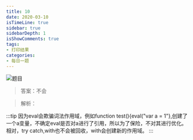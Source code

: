 ```yaml
---
title: 10
date: 2020-03-10
isTimeLine: true
sidebar: true
sidebarDepth: 1
isShowComments: true
tags:
- 打印结果
categories:
- 每日一题
---
```


![题目](/my-vue-press-blog/img/accu/2020-03-10-timu.jpeg)

> 答案：不会

> 解析：

:::tip
因为eval会欺骗词法作用域，例如function test(){eval("var a = 1"},创建了一个a变量，不确定eval是否对a进行了引用，所以为了保险，不对其进行优化。相对，try catch,with也不会被回收，with会创建新的作用域。
:::